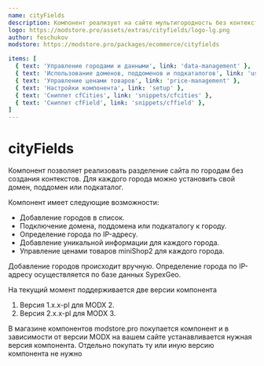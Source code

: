 ```yaml
---
name: cityFields
description: Компонент реализует на сайте мультигородность без контекстов
logo: https://modstore.pro/assets/extras/cityfields/logo-lg.png
author: feschukov
modstore: https://modstore.pro/packages/ecommerce/cityfields

items: [
  { text: 'Управление городами и данными', link: 'data-management' },
  { text: 'Использование доменов, поддоменов и подкаталогов', link: 'using' },
  { text: 'Управление ценами товаров', link: 'price-management' },
  { text: 'Настройки компонента', link: 'setup' },
  { text: 'Сниппет cfCities', link: 'snippets/cfcities' },
  { text: 'Сниппет cfField', link: 'snippets/cffield' },
]
---
```

# cityFields

Компонент позволяет реализовать разделение сайта по городам без создания контекстов. Для каждого города можно установить свой домен, поддомен или подкаталог.

Компонент имеет следующие возможности:

* Добавление городов в список.
* Подключение домена, поддомена или подкаталогу к городу.
* Определение города по IP-адресу.
* Добавление уникальной информации для каждого города.
* Управление ценами товаров miniShop2 для каждого города.

Добавление городов происходит вручную. Определение города по IP-адресу осуществляется по базе данных SypexGeo.

На текущий момент поддерживается две версии компонента

1. Версия 1.х.х-pl для MODX 2.
2. Версия 2.х.x-pl для MODX 3.

В магазине компонентов modstore.pro покупается компонент и в зависимости от версии MODX на вашем сайте устанавливается нужная версия компонента. Отдельно покупать ту или иную версию компонента не нужно
